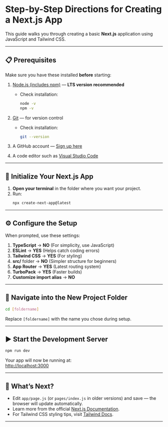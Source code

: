 # Step-by-Step Directions for Creating a Next.js App

This guide walks you through creating a basic **Next.js** application using JavaScript and Tailwind CSS.

---

## 📋 Prerequisites

Make sure you have these installed **before** starting:

1. [Node.js (includes npm)](https://nodejs.org/) — **LTS version recommended**  
   - Check installation:  
     ```bash
     node -v
     npm -v
     ```

2. [Git](https://git-scm.com/downloads) — for version control  
   - Check installation:  
     ```bash
     git --version
     ```

3. A GitHub account — [Sign up here](https://github.com/join)  

4. A code editor such as [Visual Studio Code](https://code.visualstudio.com/)

---

## 🚀 Initialize Your Next.js App

1. **Open your terminal** in the folder where you want your project.  
2. Run:
   ```bash
   npx create-next-app@latest
   ```

---

## ⚙️ Configure the Setup

When prompted, use these settings:

1. **TypeScript** → **NO** (For simplicity, use JavaScript)  
2. **ESLint** → **YES** (Helps catch coding errors)  
3. **Tailwind CSS** → **YES** (For styling)  
4. **src/** folder → **NO** (Simpler structure for beginners)  
5. **App Router** → **YES** (Latest routing system)  
6. **TurboPack** → **YES** (Faster builds)  
7. **Customize import alias** → **NO**

---

## 📂 Navigate into the New Project Folder

```bash
cd [foldername]
```

Replace `[foldername]` with the name you chose during setup.

---

## ▶️ Start the Development Server

```bash
npm run dev
```

Your app will now be running at:  
[http://localhost:3000](http://localhost:3000)

---

## 🎯 What’s Next?

- Edit `app/page.js` (or `pages/index.js` in older versions) and save — the browser will update automatically.  
- Learn more from the official [Next.js Documentation](https://nextjs.org/docs).  
- For Tailwind CSS styling tips, visit [Tailwind Docs](https://tailwindcss.com/docs).

---

